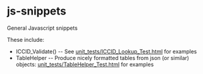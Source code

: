 # js-snippets
General Javascript snippets

These include:
* ICCID_Validate()  -- See [unit_tests/ICCID_Lookup_Test.html](unit_tests/ICCID_Lookup_Test.html) for examples
* TableHelper       -- Produce nicely formatted tables from json (or similar) objects: [unit_tests/TableHelper_Test.html](unit_tests/TableHelper_Test.html) for examples

